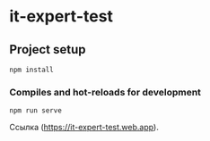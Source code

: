 # it-expert-test

## Project setup
```
npm install
```

### Compiles and hot-reloads for development
```
npm run serve
```

Cсылка (https://it-expert-test.web.app).
